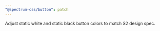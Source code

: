 ```yaml
---
"@spectrum-css/button": patch
---
```


Adjust static white and static black button colors to match S2 design spec.
